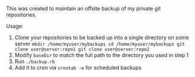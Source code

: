 This was created to maintain an offsite backup of my private git repositories.

Usage:

1. Clone your repositories to be backed up into a single directory on some server
  `mkdir /home/myuser/mybackups
  cd /home/myuser/mybackups
  git clone user@server:repo1
  git clone user@server:repo2`
2. Modify `baseDir` to match the full path to the directory you used in step 1
3. Run `./backup.rb`
4. Add it to cron via `crontab -e` for scheduled backups
